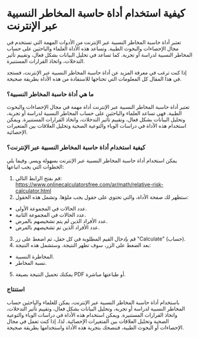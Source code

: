 كيفية استخدام أداة حاسبة المخاطر النسبية عبر الإنترنت
=====================================================

تعتبر أداة حاسبة المخاطر النسبية عبر الإنترنت من الأدوات المهمة التي تستخدم في مجال الإحصاءات والبحوث الطبية. وتساعد هذه الأداة العلماء والباحثين على حساب المخاطر النسبية لدراسة أو تجربة. كما تساعد في تحليل البيانات بشكل فعال، وتقييم تأثير التدخلات، واتخاذ القرارات المستنيرة.

إذا كنت ترغب في معرفة المزيد عن أداة حاسبة المخاطر النسبية عبر الإنترنت، فستجد في هذا المقال كل المعلومات التي تحتاجها للاستفادة من هذه الأداة بطريقة صحيحة.

### ما هي أداة حاسبة المخاطر النسبية؟

تعتبر أداة حاسبة المخاطر النسبية عبر الإنترنت أداة مهمة في مجال الإحصاءات والبحوث الطبية. فهي تساعد العلماء والباحثين على حساب المخاطر النسبية لدراسة أو تجربة، وتحليل البيانات بشكل فعال، وتقييم تأثير التدخلات، واتخاذ القرارات المستنيرة. ويمكن استخدام هذه الأداة في دراسات الوباء والتوعية الصحية وتحليل العلاقات بين المتغيرات الإحصائية.

### كيفية استخدام أداة حاسبة المخاطر النسبية عبر الإنترنت؟

يمكن استخدام أداة حاسبة المخاطر النسبية عبر الإنترنت بسهولة ويسر. وفيما يلي الخطوات التي يجب اتباعها:

1. قم بفتح الرابط التالي: <https://www.onlinecalculatorsfree.com/ar/math/relative-risk-calculator.html>
2. ستظهر لك صفحة الأداة، والتي تحتوي على حقول يجب ملؤها. وتشمل هذه الحقول:

- عدد الحالات في المجموعة الأولى.
- عدد الحالات في المجموعة الثانية.
- عدد الأفراد الذين لم يتم تشخيصهم بالمرض.
- عدد الأفراد الذين تم تشخيصهم بالمرض.

3. قم بإدخال القيم المطلوبة في كل حقل، ثم اضغط على زر "Calculate" (حساب).
4. بعد الضغط على الزر، سوف تظهر النتيجة. وستشمل هذه النتيجة:

- المخاطرة النسبية.
- نسبة المخاطر.

5. يمكنك تحميل النتيجة بصيغة PDF أو طباعتها مباشرة.

### استنتاج

باستخدام أداة حاسبة المخاطر النسبية عبر الإنترنت، يمكن للعلماء والباحثين حساب المخاطر النسبية لدراسة أو تجربة، وتحليل البيانات بشكل فعال، وتقييم تأثير التدخلات، واتخاذ القرارات المستنيرة. ويمكن استخدام هذه الأداة في دراسات الوباء والتوعية الصحية وتحليل العلاقات بين المتغيرات الإحصائية. لذا، إذا كنت تعمل في مجال الإحصاءات أو البحوث الطبية، فننصحك بتجربة هذه الأداة واستخدامها بطريقة صحيحة.